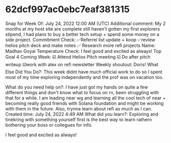 # 62dcf997ac0ebc7eaf381315

Snap for Week Of: July 24, 2022 12:00 AM (UTC)
Additional comment: My 2 months at my host site are complete still haven't gotten my first explorers stipend, I had plans to buy a better tech setup + spend some money on a side project.
Commitment Check: ✅Referrel list update + koop
✅review helios pitch deck and make notes
✅ Research more refi projects
Name: Madhav Goyal
Temperature Check: I feel good and excited as always!
Top Goal 4 Coming Week: ☑️ Attend Helios Pitch meeting
☑️ Do after pitch writeup
☑️work with alex on refi newsletter
Weekly shoutout: Doris!
What Else Did You Do?: This week didnt have much official work to do so I spent most of my time exploring independently and the prof was on vacation too. 

What do you need help on?: I have just got my hands on quite a few different things and don't know what to focus on rn, been struggling with that for a while. I am leading near wg and learning all the cool tech of near + becoming really good friends with Solana foundation and might be working with them in the future. Also, trynna learn about refi as much as I can. 
Created time: July 24, 2022 4:49 AM
What did you learn?: Exploring and tinekring with something yourself first is the best way to learn rathern bothering your boss or collegues for info.

I feel good and excited as always!